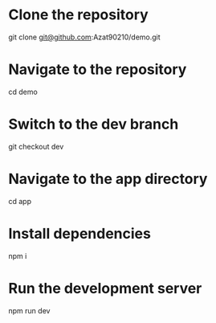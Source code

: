 # Clone the repository
git clone git@github.com:Azat90210/demo.git

# Navigate to the repository
cd demo

# Switch to the dev branch
git checkout dev

# Navigate to the app directory
cd app

# Install dependencies
npm i

# Run the development server
npm run dev
